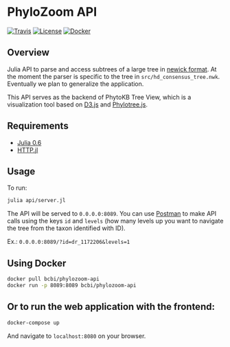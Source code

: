 # PhyloZoom API

[![Travis](https://img.shields.io/travis/bcbi/phylozoom-frontend.svg?style=flat-square)](https://travis-ci.org/bcbi/phylozoom-frontend)
[![License](https://img.shields.io/badge/license-MIT-orange.svg?style=flat-square)](https://github.com/bcbi/phylozoom-api/blob/master/LICENSE)
[![Docker](https://img.shields.io/badge/docker-latest-000fff.svg?style=flat-square)](https://hub.docker.com/r/fernandogelin/phylozoom-api/)


## Overview
Julia API to parse and access subtrees of a large tree in [newick format](https://en.wikipedia.org/wiki/Newick_format).
At the moment the parser is specific to the tree in `src/hd_consensus_tree.nwk`. Eventually we plan to generalize the application.

This API serves as the backend of PhytoKB Tree View, which is a visualization tool based on [D3.js](https://d3js.org/) and [Phylotree.js](https://github.com/veg/phylotree.js/wiki/phylotree.js-API).

## Requirements
- [Julia 0.6](https://julialang.org/downloads/)
- [HTTP.jl](https://github.com/JuliaWeb/HTTP.jl)

## Usage
To run:
```bash
julia api/server.jl
```

The API will be served to `0.0.0.0:8089`. You can use [Postman](https://www.getpostman.com/) to make API calls using the keys `id` and `levels` (how many levels up you want to navigate the tree from the taxon identified with ID).  

Ex.: `0.0.0.0:8089/?id=dr_1172206&levels=1`

## Using Docker

```bash
docker pull bcbi/phylozoom-api
docker run -p 8089:8089 bcbi/phylozoom-api
```

## Or to run the web application with the frontend:
```bash
docker-compose up
```
And navigate to `localhost:8080` on your browser.
